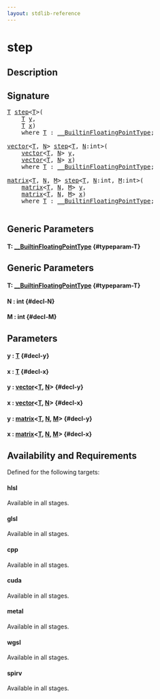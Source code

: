 ```yaml
---
layout: stdlib-reference
---
```


# step

## Description





## Signature 

<pre>
<a href="/stdlib-reference/global-decls/step#typeparam-T" class="code_type">T</a> <a href="/stdlib-reference/global-decls/step">step</a>&lt;<a href="/stdlib-reference/global-decls/step#typeparam-T" class="code_type">T</a>&gt;(
    <a href="/stdlib-reference/global-decls/step#typeparam-T" class="code_type">T</a> <a href="/stdlib-reference/global-decls/step#decl-y" class="code_param">y</a>,
    <a href="/stdlib-reference/global-decls/step#typeparam-T" class="code_type">T</a> <a href="/stdlib-reference/global-decls/step#decl-x" class="code_param">x</a>)
    <span class='code_keyword'>where</span> <a href="/stdlib-reference/global-decls/step#typeparam-T" class="code_type">T</a> : <a href="/stdlib-reference/interfaces/BuiltinFloatingPointType/index" class="code_type">__BuiltinFloatingPointType</a>;

<a href="/stdlib-reference/types/vector/index" class="code_type">vector</a>&lt;<a href="/stdlib-reference/global-decls/step#typeparam-T" class="code_type">T</a>, <a href="/stdlib-reference/global-decls/step#decl-N" class="code_var">N</a>&gt; <a href="/stdlib-reference/global-decls/step">step</a>&lt;<a href="/stdlib-reference/global-decls/step#typeparam-T" class="code_type">T</a>, <a href="/stdlib-reference/global-decls/step#decl-N" class="code_var">N</a>:<span class="code_keyword">int</span>&gt;(
    <a href="/stdlib-reference/types/vector/index" class="code_type">vector</a>&lt;<a href="/stdlib-reference/global-decls/step#typeparam-T" class="code_type">T</a>, <a href="/stdlib-reference/global-decls/step#decl-N" class="code_var">N</a>&gt; <a href="/stdlib-reference/global-decls/step#decl-y" class="code_param">y</a>,
    <a href="/stdlib-reference/types/vector/index" class="code_type">vector</a>&lt;<a href="/stdlib-reference/global-decls/step#typeparam-T" class="code_type">T</a>, <a href="/stdlib-reference/global-decls/step#decl-N" class="code_var">N</a>&gt; <a href="/stdlib-reference/global-decls/step#decl-x" class="code_param">x</a>)
    <span class='code_keyword'>where</span> <a href="/stdlib-reference/global-decls/step#typeparam-T" class="code_type">T</a> : <a href="/stdlib-reference/interfaces/BuiltinFloatingPointType/index" class="code_type">__BuiltinFloatingPointType</a>;

<a href="/stdlib-reference/types/matrix/index" class="code_type">matrix</a>&lt;<a href="/stdlib-reference/global-decls/step#typeparam-T" class="code_type">T</a>, <a href="/stdlib-reference/global-decls/step#decl-N" class="code_var">N</a>, <a href="/stdlib-reference/global-decls/step#decl-M" class="code_var">M</a>&gt; <a href="/stdlib-reference/global-decls/step">step</a>&lt;<a href="/stdlib-reference/global-decls/step#typeparam-T" class="code_type">T</a>, <a href="/stdlib-reference/global-decls/step#decl-N" class="code_var">N</a>:<span class="code_keyword">int</span>, <a href="/stdlib-reference/global-decls/step#decl-M" class="code_var">M</a>:<span class="code_keyword">int</span>&gt;(
    <a href="/stdlib-reference/types/matrix/index" class="code_type">matrix</a>&lt;<a href="/stdlib-reference/global-decls/step#typeparam-T" class="code_type">T</a>, <a href="/stdlib-reference/global-decls/step#decl-N" class="code_var">N</a>, <a href="/stdlib-reference/global-decls/step#decl-M" class="code_var">M</a>&gt; <a href="/stdlib-reference/global-decls/step#decl-y" class="code_param">y</a>,
    <a href="/stdlib-reference/types/matrix/index" class="code_type">matrix</a>&lt;<a href="/stdlib-reference/global-decls/step#typeparam-T" class="code_type">T</a>, <a href="/stdlib-reference/global-decls/step#decl-N" class="code_var">N</a>, <a href="/stdlib-reference/global-decls/step#decl-M" class="code_var">M</a>&gt; <a href="/stdlib-reference/global-decls/step#decl-x" class="code_param">x</a>)
    <span class='code_keyword'>where</span> <a href="/stdlib-reference/global-decls/step#typeparam-T" class="code_type">T</a> : <a href="/stdlib-reference/interfaces/BuiltinFloatingPointType/index" class="code_type">__BuiltinFloatingPointType</a>;

</pre>

## Generic Parameters

#### T: [\_\_BuiltinFloatingPointType](/stdlib-reference/interfaces/BuiltinFloatingPointType/index) {#typeparam-T}

## Generic Parameters

#### T: [\_\_BuiltinFloatingPointType](/stdlib-reference/interfaces/BuiltinFloatingPointType/index) {#typeparam-T}
#### N  : int {#decl-N}
#### M  : int {#decl-M}

## Parameters

#### y  : [T](/stdlib-reference/global-decls/step#typeparam-T) {#decl-y}
#### x  : [T](/stdlib-reference/global-decls/step#typeparam-T) {#decl-x}
#### y  : [vector](/stdlib-reference/types/vector/index)\<[T](/stdlib-reference/types/vector/index#typeparam-T), [N](/stdlib-reference/types/vector/index#decl-N)\> {#decl-y}
#### x  : [vector](/stdlib-reference/types/vector/index)\<[T](/stdlib-reference/types/vector/index#typeparam-T), [N](/stdlib-reference/types/vector/index#decl-N)\> {#decl-x}
#### y  : [matrix](/stdlib-reference/types/matrix/index)\<[T](/stdlib-reference/types/matrix/T), [N](/stdlib-reference/types/matrix/index#decl-N), [M](/stdlib-reference/types/matrix/index#decl-M)\> {#decl-y}
#### x  : [matrix](/stdlib-reference/types/matrix/index)\<[T](/stdlib-reference/types/matrix/T), [N](/stdlib-reference/types/matrix/index#decl-N), [M](/stdlib-reference/types/matrix/index#decl-M)\> {#decl-x}

## Availability and Requirements

Defined for the following targets:

#### hlsl
Available in all stages.

#### glsl
Available in all stages.

#### cpp
Available in all stages.

#### cuda
Available in all stages.

#### metal
Available in all stages.

#### wgsl
Available in all stages.

#### spirv
Available in all stages.



